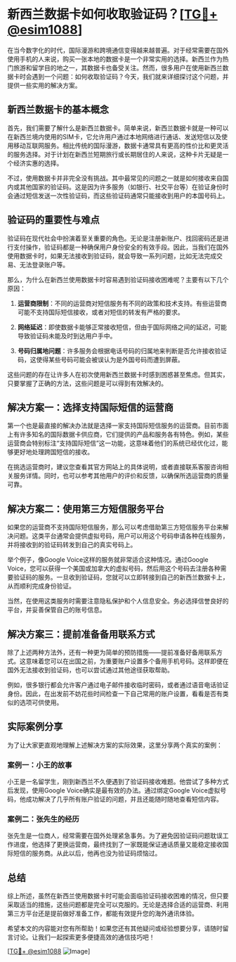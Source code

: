 # 新西兰数据卡如何收取验证码？[[TG💪+ @esim1088](https://t.me/s/esim1088)]

在当今数字化的时代，国际漫游和跨境通信变得越来越普遍。对于经常需要在国外使用手机的人来说，购买一张本地的数据卡是一个非常实用的选择。新西兰作为热门旅游和留学目的地之一，其数据卡也备受关注。然而，很多用户在使用新西兰数据卡时会遇到一个问题：如何收取验证码？今天，我们就来详细探讨这个问题，并提供一些实用的解决方案。

## 新西兰数据卡的基本概念

首先，我们需要了解什么是新西兰数据卡。简单来说，新西兰数据卡就是一种可以在新西兰境内使用的SIM卡，它允许用户通过本地网络进行通话、发送短信以及使用移动互联网服务。相比传统的国际漫游，数据卡通常具有更高的性价比和更灵活的服务选择。对于计划在新西兰短期旅行或长期居住的人来说，这种卡片无疑是一个经济实惠的选择。

不过，使用数据卡并非完全没有挑战。其中最常见的问题之一就是如何接收来自国内或其他国家的验证码。这是因为许多服务（如银行、社交平台等）在验证身份时会通过短信发送一次性验证码，而这些验证码通常只能接收到用户的本国号码上。

## 验证码的重要性与难点

验证码在现代社会中扮演着至关重要的角色。无论是注册新账户、找回密码还是进行支付操作，验证码都是一种确保用户身份安全的有效手段。因此，当我们在国外使用数据卡时，如果无法接收到验证码，就会导致一系列问题，比如无法完成交易、无法登录账户等。

那么，为什么在新西兰使用数据卡时容易遇到验证码接收困难呢？主要有以下几个原因：

1. **运营商限制**：不同的运营商对短信服务有不同的政策和技术支持。有些运营商可能不支持国际短信接收，或者对短信的转发有严格的要求。
   
2. **网络延迟**：即使数据卡能够正常接收短信，但由于国际网络之间的延迟，可能导致验证码未能及时到达用户手中。
   
3. **号码归属地问题**：许多服务会根据电话号码的归属地来判断是否允许接收验证码，这使得某些号码可能会被误认为是外国号码而遭到屏蔽。

这些问题的存在让许多人在初次使用新西兰数据卡时感到困惑甚至焦虑。但其实，只要掌握了正确的方法，这些问题是可以得到有效解决的。

## 解决方案一：选择支持国际短信的运营商

第一个也是最直接的解决办法就是选择一家支持国际短信服务的运营商。目前市面上有许多知名的国际数据卡供应商，它们提供的产品和服务各有特色。例如，某些运营商会特别标注“支持国际短信”这一功能，这意味着他们的系统已经优化过，能够更好地处理跨国短信的接收。

在挑选运营商时，建议您查看其官方网站上的具体说明，或者直接联系客服咨询相关服务详情。同时，也可以参考其他用户的评价和反馈，以确保所选运营商的质量可靠。

## 解决方案二：使用第三方短信服务平台

如果您的运营商不支持国际短信服务，那么可以考虑借助第三方短信服务平台来解决问题。这类平台通常会提供虚拟号码，用户可以用这个号码申请各种在线服务，并将接收到的验证码转发到自己的真实号码上。

举个例子，像Google Voice这样的服务就非常适合这种情况。通过Google Voice，您可以获得一个美国或加拿大的虚拟号码，然后用这个号码去注册各种需要验证码的服务。一旦收到验证码，您就可以立即转接到自己的新西兰数据卡上，从而顺利完成身份验证。

当然，在使用这类服务时需要注意隐私保护和个人信息安全。务必选择信誉良好的平台，并妥善保管自己的账号信息。

## 解决方案三：提前准备备用联系方式

除了上述两种方法外，还有一种更为简单的预防措施——提前准备好备用联系方式。这意味着您可以在出国之前，为重要账户设置多个备用手机号码。这样即便在国外无法接收到验证码，也可以尝试通过其他途径获取帮助。

例如，很多银行都会允许客户通过电子邮件接收临时密码，或者通过语音电话验证身份。因此，在出发前不妨花些时间检查一下自己常用的账户设置，看看是否有类似的选项可供使用。

## 实际案例分享

为了让大家更直观地理解上述解决方案的实际效果，这里分享两个真实的案例：

### 案例一：小王的故事

小王是一名留学生，刚到新西兰不久便遇到了验证码接收难题。他尝试了多种方式后发现，使用Google Voice确实是最有效的办法。通过绑定Google Voice虚拟号码，他成功解决了几乎所有账户验证的问题，并且还能随时随地查看短信内容。

### 案例二：张先生的经历

张先生是一位商人，经常需要在国外处理紧急事务。为了避免因验证码问题耽误工作进度，他选择了更换运营商，最终找到了一家既能保证通话质量又能稳定接收国际短信的服务商。从此以后，他再也没为验证码烦恼过。

## 总结

综上所述，虽然在新西兰使用数据卡时可能会面临验证码接收困难的情况，但只要采取适当的措施，这些问题都是完全可以克服的。无论是选择合适的运营商、利用第三方平台还是提前做好准备工作，都能有效提升您的海外通讯体验。

希望本文的内容能对您有所帮助！如果您还有其他疑问或经验想要分享，请随时留言讨论。让我们一起探索更多便捷高效的通信技巧吧！

[[TG💪+ @esim1088](https://t.me/s/esim1088) ![Image](https://i.postimg.cc/4NQfJmqS/Snipaste-2025-05-13-00-14-12.png)]